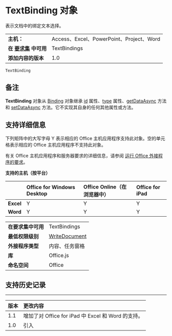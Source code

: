 
# <a name="textbinding-object"></a>TextBinding 对象
表示文档中的绑定文本选择。

|||
|:-----|:-----|
|**主机：**|Access、Excel、PowerPoint、Project、Word|
|**在 [要求集](../../docs/overview/specify-office-hosts-and-api-requirements.md) 中可用**|TextBindings|
|**添加内容的版本**|1.0|

```
TextBinding
```


## <a name="remarks"></a>备注

**TextBinding** 对象从 [Binding](../../reference/shared/binding.id.md) 对象继承 [id](../../reference/shared/binding.type.md) 属性、[type](../../reference/shared/binding.getdataasync.md) 属性、[getDataAsync](../../reference/shared/binding.setdataasync.md) 方法和 [setDataAsync](../../reference/shared/binding.md) 方法。它不实现其自身的任何其他属性或方法。


## <a name="support-details"></a>支持详细信息


下列矩阵中的大写字母 Y 表示相应的 Office 主机应用程序支持此对象。空的单元格表示相应的 Office 主机应用程序不支持此对象。

有关 Office 主机应用程序和服务器要求的详细信息，请参阅 [运行 Office 外接程序的要求](../../docs/overview/requirements-for-running-office-add-ins.md)。


**支持的主机（按平台）**


||**Office for Windows Desktop**|**Office Online（在浏览器中）**|**Office for iPad**|
|:-----|:-----|:-----|:-----|
|**Excel**|Y|Y|Y|
|**Word**|Y|Y|Y|

|||
|:-----|:-----|
|**在要求集中可用**|TextBindings|
|**最低权限级别**|[WriteDocument](../../docs/develop/requesting-permissions-for-api-use-in-content-and-task-pane-add-ins.md)|
|**外接程序类型**|内容、任务窗格|
|**库**|Office.js|
|**命名空间**|Office|

## <a name="support-history"></a>支持历史记录



****


|**版本**|**更改内容**|
|:-----|:-----|
|1.1|增加了对 Office for iPad 中 Excel 和 Word 的支持。|
|1.0|引入|
